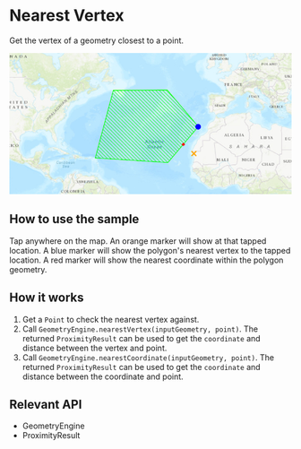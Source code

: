 <h1>Nearest Vertex</h1>

<p>Get the vertex of a geometry closest to a point.</p>

<p><img src="NearestVertex.png"/></p>

<h2>How to use the sample</h2>

<p>Tap anywhere on the map. An orange marker will show at that tapped location. A blue marker will show the polygon's nearest vertex to the tapped location. A red marker will show the nearest coordinate within the polygon geometry.</p>

<h2>How it works</h2>

<ol>
<li>Get a <code>Point</code> to check the nearest vertex against.</li>
<li>Call <code>GeometryEngine.nearestVertex(inputGeometry, point)</code>. The returned <code>ProximityResult</code> can be used to get the <code>coordinate</code> and distance between the vertex and point.</li>
<li>Call <code>GeometryEngine.nearestCoordinate(inputGeometry, point)</code>. The returned <code>ProximityResult</code> can be used to get the <code>coordinate</code> and distance between the coordinate and point.</li>
</ol>

<h2>Relevant API</h2>

<ul>
<li>GeometryEngine</li>
<li>ProximityResult</li>
</ul>
